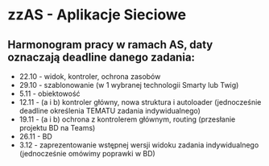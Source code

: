 # zzAS - Aplikacje Sieciowe
## Harmonogram pracy w ramach AS, daty oznaczają deadline danego zadania:
* 22.10 - widok, kontroler, ochrona zasobów  
* 29.10 - szablonowanie 
(w 1 wybranej technologii Smarty lub Twig)
* 5.11 -  obiektowość 
* 12.11 - (a i b) kontroler główny, nowa struktura i autoloader
(jednocześnie deadline określenia TEMATU zadania indywidualnego)
* 19.11 - (a i b) ochrona z kontrolerem głównym, routing
(przesłanie projektu BD na Teams)
* 26.11 - BD 
* 3.12 - zaprezentowanie wstępnej wersji widoku zadania indywidualnego
(jednocześnie omówimy poprawki w BD) 
